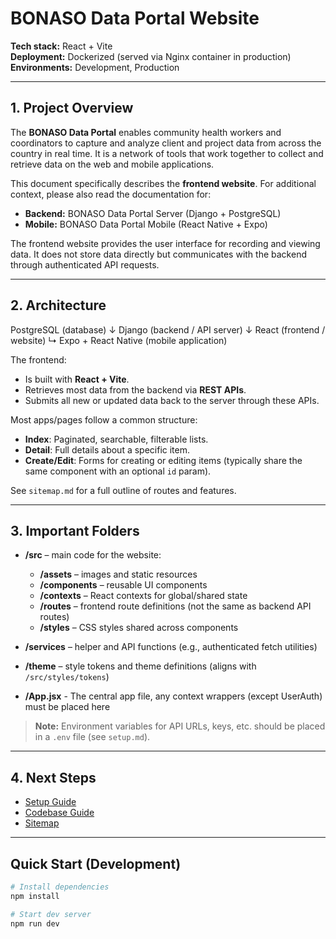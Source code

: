 # BONASO Data Portal Website

**Tech stack:** React + Vite  
**Deployment:** Dockerized (served via Nginx container in production)  
**Environments:** Development, Production  

---

## 1. Project Overview
The **BONASO Data Portal** enables community health workers and coordinators to capture and analyze client and project data from across the country in real time. It is a network of tools that work together to collect and retrieve data on the web and mobile applications.

This document specifically describes the **frontend website**. For additional context, please also read the documentation for:  
- **Backend:** BONASO Data Portal Server (Django + PostgreSQL)  
- **Mobile:** BONASO Data Portal Mobile (React Native + Expo)  

The frontend website provides the user interface for recording and viewing data. It does not store data directly but communicates with the backend through authenticated API requests.

---

## 2. Architecture
PostgreSQL (database)
        ↓
Django (backend / API server)
        ↓
React (frontend / website)
    ↳ Expo + React Native (mobile application)

The frontend:
- Is built with **React + Vite**.  
- Retrieves most data from the backend via **REST APIs**.  
- Submits all new or updated data back to the server through these APIs.  

Most apps/pages follow a common structure:  
- **Index**: Paginated, searchable, filterable lists.  
- **Detail**: Full details about a specific item.  
- **Create/Edit**: Forms for creating or editing items (typically share the same component with an optional `id` param).  

See `sitemap.md` for a full outline of routes and features.  

---

## 3. Important Folders
- **/src** – main code for the website:
  - **/assets** – images and static resources  
  - **/components** – reusable UI components  
  - **/contexts** – React contexts for global/shared state  
  - **/routes** – frontend route definitions (not the same as backend API routes)  
  - **/styles** – CSS styles shared across components  
- **/services** – helper and API functions (e.g., authenticated fetch utilities)  
- **/theme** – style tokens and theme definitions (aligns with `/src/styles/tokens`) 

- **/App.jsx** - The central app file, any context wrappers (except UserAuth) must be placed here

> **Note:** Environment variables for API URLs, keys, etc. should be placed in a `.env` file (see `setup.md`).

---

## 4. Next Steps
- [Setup Guide](setup.md)  
- [Codebase Guide](codebase.md)  
- [Sitemap](sitemap.md)  

---

## Quick Start (Development)
```bash
# Install dependencies
npm install

# Start dev server
npm run dev